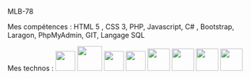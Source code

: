 MLB-78
 

Mes compétences : HTML 5 , CSS 3, PHP, Javascript, C# , Bootstrap, Laragon, PhpMyAdmin, GIT, Langage SQL




Mes technos : 
<img src="https://cdn.jsdelivr.net/gh/devicons/devicon/icons/html5/html5-original.svg" width="40px" /> 
<img src="https://cdn.jsdelivr.net/gh/devicons/devicon/icons/css3/css3-original-wordmark.svg" width="50px"/> 
<img src="https://cdn.jsdelivr.net/gh/devicons/devicon/icons/javascript/javascript-plain.svg" width="40px" />
<img src="https://cdn.jsdelivr.net/gh/devicons/devicon/icons/vscode/vscode-original.svg" width="40"/>
<img src="https://cdn.jsdelivr.net/gh/devicons/devicon/icons/php/php-original.svg" width="45"/>
<img src="https://cdn.jsdelivr.net/gh/devicons/devicon/icons/bootstrap/bootstrap-plain.svg" width="45"/>
<img src="https://cdn.jsdelivr.net/gh/devicons/devicon/icons/git/git-original.svg"  width="45" />
<img src="https://cdn.jsdelivr.net/gh/devicons/devicon/icons/mysql/mysql-original-wordmark.svg"  width="45" />
<svg xmlns="http://www.w3.org/2000/svg" width="45" height="45" viewBox="0 0 256 250" preserveAspectRatio="xMinYMin meet" fill="#FFFFFF"><path d="M86.3 131.8c-1.7-7-4.7-13.6-8.8-19.9 19.3-9.2 36.5-20.8 50.7-34.8 13.7-13.3 23.3-29.7 28.4-47.7-6.2-1.9-11.7-4.6-16.4-8-14.2 17.6-31.2 31.6-50 41-12.4-6.4-25.8-11-40.2-13.5-8.3-1.6-16.7-2.4-24.9-2.4-14.3 0-28.2 2.3-41.5 6.6-18.2 5.4-35.2 13.7-50.3 24.6C4.6 89.8-2.8 102.5.1 116.3c1.2 7.5 5 14.3 10.7 19.5 12.4 11.5 29.5 15.8 45.8 10.3 1.2-.4 2.4-.8 3.7-1.2 9.2-3 18.7-4.5 28.3-4.5 12.4 0 24.6 2.8 36 8.4 17.5 7.2 33.6 17.9 47


   
          
          
          
          
          
          
